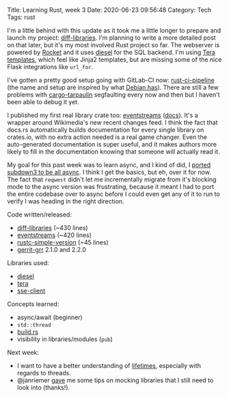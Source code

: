 Title: Learning Rust, week 3
Date: 2020-06-23 09:56:48
Category: Tech
Tags: rust

I'm a little behind with this update as it took me a little longer to prepare and launch my project: [diff-libraries](https://libup-diff.wmflabs.org/). I'm planning to write a more detailed post on that later, but it's my most involved Rust project so far. The webserver is powered by [Rocket](https://rocket.rs/) and it uses [diesel](https://diesel.rs/) for the SQL backend. I'm using [Tera templates](https://tera.netlify.app/), which feel like Jinja2 templates, but are missing some of the nice Flask integrations like `url_for`.

I've gotten a pretty good setup going with GitLab-CI now: [rust-ci-pipeline](https://gitlab.com/legoktm/rust-ci-pipeline) (the name and setup are inspired by what [Debian has](https://gitlab.com/legoktm/rust-ci-pipeline)). There are still a few problems with [cargo-tarpaulin](https://crates.io/crates/cargo-tarpaulin) segfaulting every now and then but I haven't been able to debug it yet.

I published my first real library crate too: [eventstreams](https://crates.io/crates/eventstreams) ([docs](https://docs.rs/eventstreams/)). It's a wrapper around Wikimedia's new recent changes feed. I think the fact that docs.rs automatically builds documentation for every single library on crates.io, with no extra action needed is a real game changer. Even the auto-generated documentation is super useful, and it makes authors more likely to fill in the documentation knowing that someone will actually read it.

My goal for this past week was to learn async, and I kind of did, I [ported subdown3 to be all async](https://gitlab.com/legoktm/subdown3/-/commit/21504db64adad94d6ec7195f049ede0508e51709). I think I get the basics, but eh, over it for now. The fact that `reqwest` didn't let me incrementally migrate from it's blocking mode to the async version was frustrating, because it meant I had to port the entire codebase over to async before I could even get any of it to run to verify I was heading in the right direction.

Code written/released:

* [diff-libraries](https://gerrit.wikimedia.org/r/plugins/gitiles/labs/libraryupgrader/+/master/diff-libraries/) (~430 lines)
* [eventstreams](https://gitlab.com/legoktm/eventstreams) (~420 lines)
* [rustc-simple-version](https://gitlab.com/legoktm/rustc-simple-version/) (~45 lines)
* [gerrit-grr](https://gitlab.com/legoktm/rust-grr) 2.1.0 and 2.2.0

Libraries used:

* [diesel](https://diesel.rs/)
* [tera](https://tera.netlify.app/)
* [sse-client](https://crates.io/crate/sse-client)

Concepts learned:

* async/await (beginner)
* `std::thread`
* [build.rs](https://doc.rust-lang.org/cargo/reference/build-scripts.html)
* visibility in libraries/modules (`pub`)

Next week:

* I want to have a better understanding of [lifetimes](https://doc.rust-lang.org/book/ch10-03-lifetime-syntax.html), especially with regards to threads.
* @janriemer [gave](https://mastodon.technology/@janriemer/104349927662648779) me some tips on mocking libraries that I still need to look into (thanks!).


